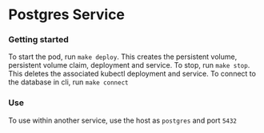 # Postgres Service

### Getting started
To start the pod, run `make deploy`. This creates the persistent volume, persistent volume claim, deployment and service. To stop, run `make stop`. This deletes the associated kubectl deployment and service. To connect to the database in cli, run `make connect`

### Use
To use within another service, use the host as `postgres` and port `5432`